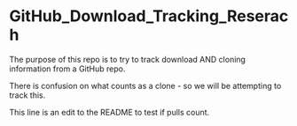 # GitHub_Download_Tracking_Reserach
The purpose of this repo is to try to track download AND cloning information from a GitHub repo.

There is confusion on what counts as a clone - so we will be attempting to track this.

This line is an edit to the README to test if pulls count.
